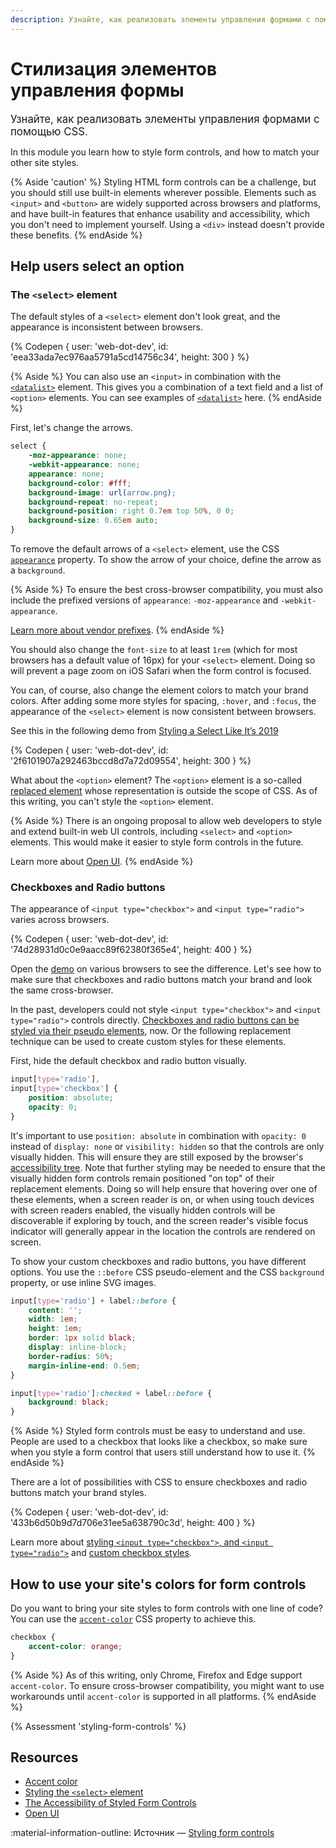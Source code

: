 ```yaml
---
description: Узнайте, как реализовать элементы управления формами с помощью CSS.
---
```


# Стилизация элементов управления формы

<big>Узнайте, как реализовать элементы управления формами с помощью CSS.</big>

In this module you learn how to style form controls, and how to match your other site styles.

{% Aside 'caution' %} Styling HTML form controls can be a challenge, but you should still use built-in elements wherever possible. Elements such as `<input>` and `<button>` are widely supported across browsers and platforms, and have built-in features that enhance usability and accessibility, which you don't need to implement yourself. Using a `<div>` instead doesn't provide these benefits. {% endAside %}

## Help users select an option

### The `<select>` element

The default styles of a `<select>` element don't look great, and the appearance is inconsistent between browsers.

{% Codepen {
  user: 'web-dot-dev',
  id: 'eea33ada7ec976aa5791a5cd14756c34',
  height: 300
} %}

{% Aside %} You can also use an `<input>` in combination with the [`<datalist>`](https://developer.mozilla.org/docs/Web/HTML/Element/datalist) element. This gives you a combination of a text field and a list of `<option>` elements. You can see examples of [`<datalist>`](http://simpl.info/datalist) here. {% endAside %}

First, let's change the arrows.

```css
select {
    -moz-appearance: none;
    -webkit-appearance: none;
    appearance: none;
    background-color: #fff;
    background-image: url(arrow.png);
    background-repeat: no-repeat;
    background-position: right 0.7em top 50%, 0 0;
    background-size: 0.65em auto;
}
```

To remove the default arrows of a `<select>` element, use the CSS [`appearance`](https://developer.mozilla.org/docs/Web/CSS/appearance) property. To show the arrow of your choice, define the arrow as a `background`.

{% Aside %} To ensure the best cross-browser compatibility, you must also include the prefixed versions of `appearance`: `-moz-appearance` and `-webkit-appearance`.

[Learn more about vendor prefixes](https://developer.mozilla.org/docs/Glossary/Vendor_Prefix#css_prefixes). {% endAside %}

You should also change the `font-size` to at least `1rem` (which for most browsers has a default value of 16px) for your `<select>` element. Doing so will prevent a page zoom on iOS Safari when the form control is focused.

You can, of course, also change the element colors to match your brand colors. After adding some more styles for spacing, `:hover`, and `:focus`, the appearance of the `<select>` element is now consistent between browsers.

See this in the following demo from [Styling a Select Like It’s 2019](https://www.filamentgroup.com/lab/select-css.html)

{% Codepen {
  user: 'web-dot-dev',
  id: '2f6101907a292463bccd8d7a72d09554',
  height: 300
} %}

What about the `<option>` element? The `<option>` element is a so-called [replaced element](https://developer.mozilla.org/docs/Web/CSS/Replaced_element) whose representation is outside the scope of CSS. As of this writing, you can't style the `<option>` element.

{% Aside %} There is an ongoing proposal to allow web developers to style and extend built-in web UI controls, including `<select>` and `<option>` elements. This would make it easier to style form controls in the future.

Learn more about [Open UI](https://open-ui.org). {% endAside %}

### Checkboxes and Radio buttons

The appearance of `<input type="checkbox">` and `<input type="radio">` varies across browsers.

{% Codepen {
  user: 'web-dot-dev',
  id: '74d28931d0c0e9aacc89f62380f365e4',
  height: 400
} %}

Open the [demo](https://codepen.io/web-dot-dev/pen/74d28931d0c0e9aacc89f62380f365e4) on various browsers to see the difference. Let's see how to make sure that checkboxes and radio buttons match your brand and look the same cross-browser.

In the past, developers could not style `<input type="checkbox">` and `<input type="radio">` controls directly. [Checkboxes and radio buttons can be styled via their pseudo elements](https://www.scottohara.me/blog/2021/09/24/custom-radio-checkbox-again.html), now. Or the following replacement technique can be used to create custom styles for these elements.

First, hide the default checkbox and radio button visually.

```css
input[type='radio'],
input[type='checkbox'] {
    position: absolute;
    opacity: 0;
}
```

It's important to use `position: absolute` in combination with `opacity: 0` instead of `display: none` or `visibility: hidden` so that the controls are only visually hidden. This will ensure they are still exposed by the browser's [accessibility tree](/the-accessibility-tree/). Note that further styling may be needed to ensure that the visually hidden form controls remain positioned "on top" of their replacement elements. Doing so will help ensure that hovering over one of these elements, when a screen reader is on, or when using touch devices with screen readers enabled, the visually hidden controls will be discoverable if exploring by touch, and the screen reader's visible focus indicator will generally appear in the location the controls are rendered on screen.

To show your custom checkboxes and radio buttons, you have different options. You use the `::before` CSS pseudo-element and the CSS `background` property, or use inline SVG images.

```css
input[type='radio'] + label::before {
    content: '';
    width: 1em;
    height: 1em;
    border: 1px solid black;
    display: inline-block;
    border-radius: 50%;
    margin-inline-end: 0.5em;
}

input[type='radio']:checked + label::before {
    background: black;
}
```

{% Aside %} Styled form controls must be easy to understand and use. People are used to a checkbox that looks like a checkbox, so make sure when you style a form control that users still understand how to use it. {% endAside %}

There are a lot of possibilities with CSS to ensure checkboxes and radio buttons match your brand styles.

{% Codepen {
  user: 'web-dot-dev',
  id: '433b6d50b9d7d706e31ee5a638790c3d',
  height: 400
} %}

Learn more about [styling `<input type="checkbox">`, and `<input type="radio">`](https://www.sarasoueidan.com/blog/inclusively-hiding-and-styling-checkboxes-and-radio-buttons/) and [custom checkbox styles](https://moderncss.dev/pure-css-custom-checkbox-style/).

## How to use your site's colors for form controls

Do you want to bring your site styles to form controls with one line of code? You can use the [`accent-color`](/accent-color/) CSS property to achieve this.

```css
checkbox {
    accent-color: orange;
}
```

{% Aside %} As of this writing, only Chrome, Firefox and Edge support `accent-color`. To ensure cross-browser compatibility, you might want to use workarounds until `accent-color` is supported in all platforms. {% endAside %}

{% Assessment 'styling-form-controls' %}

## Resources

-   [Accent color](/accent-color/)
-   [Styling the `<select>` element](https://www.filamentgroup.com/lab/select-css.html)
-   [The Accessibility of Styled Form Controls](https://scottaohara.github.io/a11y_styled_form_controls/)
-   [Open UI](https://open-ui.org)

:material-information-outline: Источник &mdash; [Styling form controls](https://web.dev/learn/forms/styling-form-controls/)

